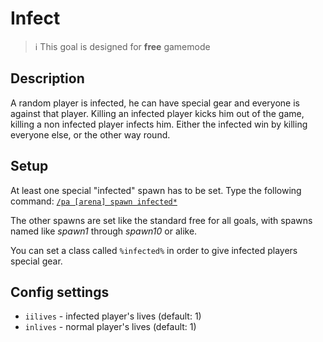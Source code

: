 # Infect

> ℹ This goal is designed for **free** gamemode

## Description

A random player is infected, he can have special gear and everyone is against that player. 
Killing an infected player kicks him out of the game, killing a non infected player infects him. 
Either the infected win by killing everyone else, or the other way round. 

## Setup

At least one special "infected" spawn has to be set. Type the following command: 
[`/pa [arena] spawn infected*`](../commands/spawn.md)

The other spawns are set like the standard free for all goals, with spawns named like _spawn1_ through _spawn10_ or alike.

You can set a class called `%infected%` in order to give infected players special gear.

## Config settings

- `iilives` \- infected player's lives (default: 1)
- `inlives` \- normal player's lives (default: 1) 
